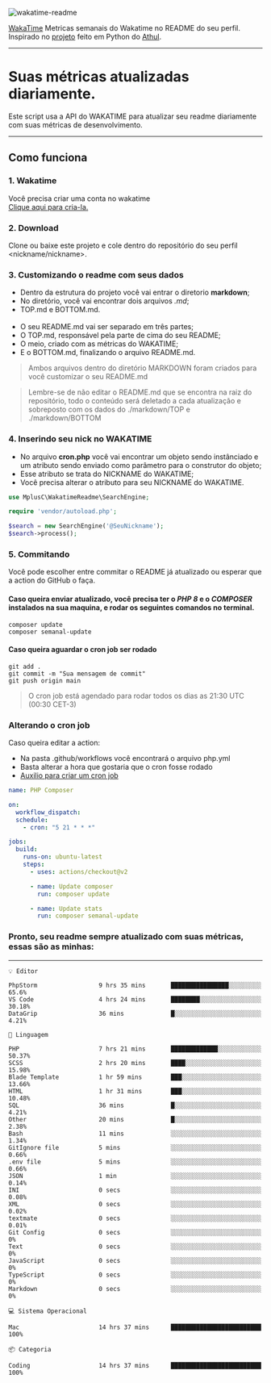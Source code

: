 ![wakatime-readme](https://socialify.git.ci/bymatheus/wakatime-readme/image?description=1&descriptionEditable=M%C3%A9tricas%20semanais%20do%20Wakatime%20no%20seu%20README%20de%20perfil.&font=KoHo&forks=1&language=1&owner=1&pattern=Signal&stargazers=1&theme=Dark)

[WakaTime](https://wakatime.com) Metricas semanais do Wakatime no README do seu perfil. <br>
Inspirado no [projeto](https://github.com/athul/waka-readme) feito em Python do [Athul](https://github.com/athul).
___

# Suas métricas atualizadas diariamente.
Este script usa a API do WAKATIME para atualizar seu readme diariamente com suas métricas de desenvolvimento.

___

## Como funciona

### 1. Wakatime
Você precisa criar uma conta no wakatime <br>
[Clique aqui para cria-la.](https://wakatime.com) 

### 2. Download
Clone ou baixe este projeto e cole dentro do repositório do seu perfil <nickname/nickname>.

### 3. Customizando o readme com seus dados
- Dentro da estrutura do projeto você vai entrar o diretorio **markdown**;  
- No diretório, você vai encontrar dois arquivos *.md*;
- TOP.md e BOTTOM.md.
<br><br>
- O seu README.md vai ser separado em três partes; 
- O TOP.md, responsável pela parte de cima do seu README;
- O meio, criado com as métricas do WAKATIME;
- E o BOTTOM.md, finalizando o arquivo README.md.<br>

> Ambos arquivos dentro do diretório MARKDOWN foram criados para você customizar o seu README.md

> Lembre-se de não editar o README.md que se encontra na raiz do repositório, todo o conteúdo será deletado a cada atualização e sobreposto com os dados do ./markdown/TOP e ./markdown/BOTTOM

### 4. Inserindo seu nick no WAKATIME
- No arquivo **cron.php** você vai encontrar um objeto sendo instânciado e um atributo sendo enviado como parâmetro para o construtor do objeto;
- Esse atributo se trata do NICKNAME do WAKATIME;
- Você precisa alterar o atributo para seu NICKNAME do WAKATIME.

```php
use MplusC\WakatimeReadme\SearchEngine;

require 'vendor/autoload.php';

$search = new SearchEngine('@SeuNickname');
$search->process();
```

### 5. Commitando
Você pode escolher entre commitar o README já atualizado ou esperar que a action do GitHub o faça. <br>

#### Caso queira enviar atualizado, você precisa ter o *PHP 8* e o *COMPOSER* instalados na sua maquina, e rodar os seguintes comandos no terminal.
```composer
composer update
composer semanal-update 
```

#### Caso queira aguardar o cron job ser rodado 
```git 
git add .
git commit -m "Sua mensagem de commit"
git push origin main
```

>O cron job está agendado para rodar todos os dias as 21:30 UTC (00:30 CET-3) 

### Alterando o cron job
Caso queira editar a action:

- Na pasta .github/workflows você encontrará o arquivo php.yml
- Basta alterar a hora que gostaria que o cron fosse rodado
- [Auxilio para criar um cron job](https://crontab.guru)

```yml
name: PHP Composer

on:
  workflow_dispatch:
  schedule:
    - cron: "5 21 * * *"

jobs:
  build:
    runs-on: ubuntu-latest
    steps:
      - uses: actions/checkout@v2

      - name: Update composer
        run: composer update

      - name: Update stats
        run: composer semanal-update
```

### Pronto, seu readme sempre atualizado com suas métricas, essas são as minhas:

___
```text
💡 Editor

PhpStorm                 9 hrs 35 mins       ████████████████░░░░░░░░░      65.6%
VS Code                  4 hrs 24 mins       ████████░░░░░░░░░░░░░░░░░     30.18%
DataGrip                 36 mins             █░░░░░░░░░░░░░░░░░░░░░░░░      4.21%
```
```text
💬 Linguagem

PHP                      7 hrs 21 mins       █████████████░░░░░░░░░░░░     50.37%
SCSS                     2 hrs 20 mins       ████░░░░░░░░░░░░░░░░░░░░░     15.98%
Blade Template           1 hr 59 mins        ███░░░░░░░░░░░░░░░░░░░░░░     13.66%
HTML                     1 hr 31 mins        ███░░░░░░░░░░░░░░░░░░░░░░     10.48%
SQL                      36 mins             █░░░░░░░░░░░░░░░░░░░░░░░░      4.21%
Other                    20 mins             █░░░░░░░░░░░░░░░░░░░░░░░░      2.38%
Bash                     11 mins             ░░░░░░░░░░░░░░░░░░░░░░░░░      1.34%
GitIgnore file           5 mins              ░░░░░░░░░░░░░░░░░░░░░░░░░      0.66%
.env file                5 mins              ░░░░░░░░░░░░░░░░░░░░░░░░░      0.66%
JSON                     1 min               ░░░░░░░░░░░░░░░░░░░░░░░░░      0.14%
INI                      0 secs              ░░░░░░░░░░░░░░░░░░░░░░░░░      0.08%
XML                      0 secs              ░░░░░░░░░░░░░░░░░░░░░░░░░      0.02%
textmate                 0 secs              ░░░░░░░░░░░░░░░░░░░░░░░░░      0.01%
Git Config               0 secs              ░░░░░░░░░░░░░░░░░░░░░░░░░         0%
Text                     0 secs              ░░░░░░░░░░░░░░░░░░░░░░░░░         0%
JavaScript               0 secs              ░░░░░░░░░░░░░░░░░░░░░░░░░         0%
TypeScript               0 secs              ░░░░░░░░░░░░░░░░░░░░░░░░░         0%
Markdown                 0 secs              ░░░░░░░░░░░░░░░░░░░░░░░░░         0%
```
```text
💻 Sistema Operacional

Mac                      14 hrs 37 mins      █████████████████████████       100%
```
```text
📦 Categoria

Coding                   14 hrs 37 mins      █████████████████████████       100%
```
